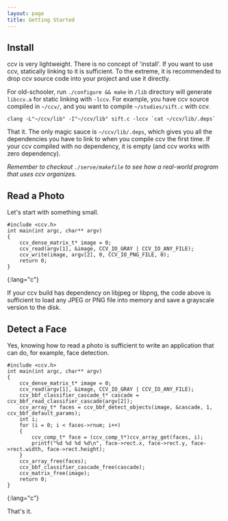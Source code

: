 ```yaml
---
layout: page
title: Getting Started
---
```


Install
-------

ccv is very lightweight. There is no concept of 'install'. If you want to use ccv, statically linking to it is sufficient. To the extreme, it is recommended to drop ccv source code into your project and use it directly.

For old-schooler, run `./configure && make` in `/lib` directory will generate `libccv.a` for static linking with `-lccv`. For example, you have ccv source compiled in `~/ccv/`, and you want to compile `~/studies/sift.c` with ccv.

	clang -L"~/ccv/lib" -I"~/ccv/lib" sift.c -lccv `cat ~/ccv/lib/.deps`

That it. The only magic sauce is `~/ccv/lib/.deps`, which gives you all the dependencies you have to link to when you compile ccv the first time. If your ccv compiled with no dependency, it is empty (and ccv works with zero dependency).

*Remember to checkout `./serve/makefile` to see how a real-world program that uses ccv organizes.*

Read a Photo
------------

Let's start with something small.

	#include <ccv.h>
	int main(int argc, char** argv)
	{
		ccv_dense_matrix_t* image = 0;
		ccv_read(argv[1], &image, CCV_IO_GRAY | CCV_IO_ANY_FILE);
		ccv_write(image, argv[2], 0, CCV_IO_PNG_FILE, 0);
		return 0;
	}
{:lang="c"}

If your ccv build has dependency on libjpeg or libpng, the code above is sufficient to load any JPEG or PNG file into memory and save a grayscale version to the disk.

Detect a Face
-------------

Yes, knowing how to read a photo is sufficient to write an application that can do, for example, face detection.

	#include <ccv.h>
	int main(int argc, char** argv)
	{
		ccv_dense_matrix_t* image = 0;
		ccv_read(argv[1], &image, CCV_IO_GRAY | CCV_IO_ANY_FILE);
		ccv_bbf_classifier_cascade_t* cascade = ccv_bbf_read_classifier_cascade(argv[2]);
		ccv_array_t* faces = ccv_bbf_detect_objects(image, &cascade, 1, ccv_bbf_default_params);
		int i;
		for (i = 0; i < faces->rnum; i++)
		{
			ccv_comp_t* face = (ccv_comp_t*)ccv_array_get(faces, i);
			printf("%d %d %d %d\n", face->rect.x, face->rect.y, face->rect.width, face->rect.height);
		}
		ccv_array_free(faces);
		ccv_bbf_classifier_cascade_free(cascade);
		ccv_matrix_free(image);
		return 0;
	}
{:lang="c"}

That's it.
